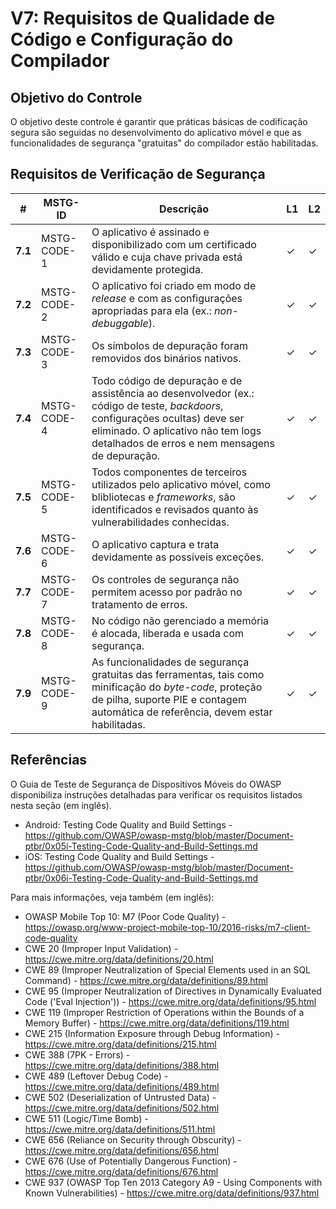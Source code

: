 # V7: Requisitos de Qualidade de Código e Configuração do Compilador

## Objetivo do Controle

O objetivo deste controle é garantir que práticas básicas de codificação segura são seguidas no desenvolvimento do aplicativo móvel e que as funcionalidades de segurança "gratuitas" do compilador estão habilitadas.


## Requisitos de Verificação de Segurança

| # | MSTG-ID | Descrição | L1 | L2 |
| -- | -------- | ---------------------- | - | - |
| **7.1** | MSTG-CODE-1 | O aplicativo é assinado e disponibilizado com um certificado válido e cuja chave privada está devidamente protegida. | ✓ | ✓ |
| **7.2** | MSTG-CODE-2 | O aplicativo foi criado em modo de _release_ e com as configurações apropriadas para ela (ex.: _non-debuggable_). | ✓ | ✓ |
| **7.3** | MSTG-CODE-3 | Os símbolos de depuração foram removidos dos binários nativos. | ✓ | ✓ |
| **7.4** | MSTG-CODE-4 | Todo código de depuração e de assistência ao desenvolvedor (ex.: código de teste, _backdoors_, configurações ocultas) deve ser eliminado. O aplicativo não tem logs detalhados de erros e nem mensagens de depuração. | ✓ | ✓ |
| **7.5** | MSTG-CODE-5 | Todos componentes de terceiros utilizados pelo aplicativo móvel, como blibliotecas e _frameworks_, são identificados e revisados quanto às vulnerabilidades conhecidas. | ✓ | ✓ |
| **7.6** | MSTG-CODE-6 | O aplicativo captura e trata devidamente as possíveis exceções. | ✓ | ✓ |
| **7.7** | MSTG-CODE-7 | Os controles de segurança não permitem acesso por padrão no tratamento de erros. | ✓ | ✓ |
| **7.8** | MSTG-CODE-8 | No código não gerenciado a memória é alocada, liberada e usada com segurança.  | ✓ | ✓ |
| **7.9** | MSTG-CODE-9 | As funcionalidades de segurança gratuitas das ferramentas, tais como minificação do _byte-code_, proteção de pilha, suporte PIE e contagem automática de referência, devem estar habilitadas. | ✓ | ✓ |

## Referências

O Guia de Teste de Segurança de Dispositivos Móveis do OWASP disponibiliza instruções detalhadas para verificar os requisitos listados nesta seção (em inglês).

- Android: Testing Code Quality and Build Settings - <https://github.com/OWASP/owasp-mstg/blob/master/Document-ptbr/0x05i-Testing-Code-Quality-and-Build-Settings.md>
- iOS: Testing Code Quality and Build Settings - <https://github.com/OWASP/owasp-mstg/blob/master/Document-ptbr/0x06i-Testing-Code-Quality-and-Build-Settings.md>

Para mais informações, veja também (em inglês):

- OWASP Mobile Top 10: M7 (Poor Code Quality) - <https://owasp.org/www-project-mobile-top-10/2016-risks/m7-client-code-quality>
- CWE 20 (Improper Input Validation) - <https://cwe.mitre.org/data/definitions/20.html>
- CWE 89 (Improper Neutralization of Special Elements used in an SQL Command) - <https://cwe.mitre.org/data/definitions/89.html>
- CWE 95 (Improper Neutralization of Directives in Dynamically Evaluated Code ('Eval Injection')) - <https://cwe.mitre.org/data/definitions/95.html>
- CWE 119 (Improper Restriction of Operations within the Bounds of a Memory Buffer) - <https://cwe.mitre.org/data/definitions/119.html>
- CWE 215 (Information Exposure through Debug Information) - <https://cwe.mitre.org/data/definitions/215.html>
- CWE 388 (7PK - Errors) - <https://cwe.mitre.org/data/definitions/388.html>
- CWE 489 (Leftover Debug Code) - <https://cwe.mitre.org/data/definitions/489.html>
- CWE 502 (Deserialization of Untrusted Data) - <https://cwe.mitre.org/data/definitions/502.html>
- CWE 511 (Logic/Time Bomb) - <https://cwe.mitre.org/data/definitions/511.html>
- CWE 656 (Reliance on Security through Obscurity) - <https://cwe.mitre.org/data/definitions/656.html>
- CWE 676 (Use of Potentially Dangerous Function)  - <https://cwe.mitre.org/data/definitions/676.html>
- CWE 937 (OWASP Top Ten 2013 Category A9 - Using Components with Known Vulnerabilities) - <https://cwe.mitre.org/data/definitions/937.html>
